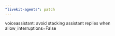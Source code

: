 ```yaml
---
"livekit-agents": patch
---
```


voiceassistant: avoid stacking assistant replies when allow_interruptions=False
